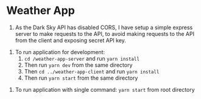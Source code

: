 # Weather App

1. As the Dark Sky API has disabled CORS, I have setup a simple express server to make requests to the API, to avoid making requests to the API from the client and exposing secret API key.

1) To run application for development:
   1. `cd /weather-app-server` and run `yarn install`
   1. Then run `yarn dev` from the same directory
   1. Then `cd ../weather-app-client` and run `yarn install`
   1. Then run `yarn start` from the same directory

1. To run application with single command: `yarn start` from root directory
